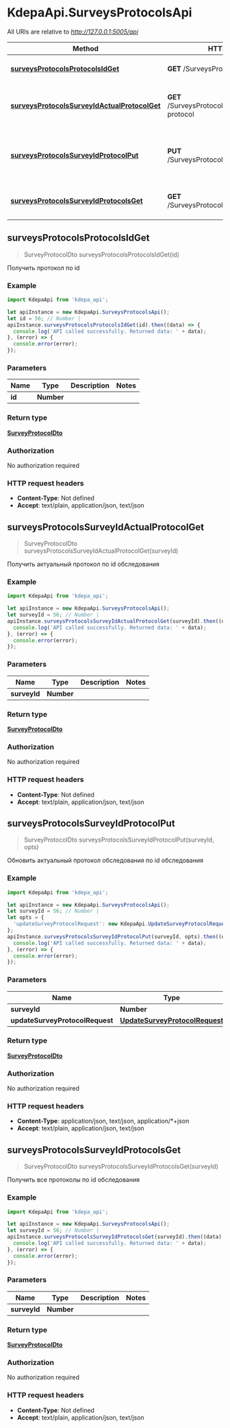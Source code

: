 # KdepaApi.SurveysProtocolsApi

All URIs are relative to *http://127.0.0.1:5005/api*

Method | HTTP request | Description
------------- | ------------- | -------------
[**surveysProtocolsProtocolsIdGet**](SurveysProtocolsApi.md#surveysProtocolsProtocolsIdGet) | **GET** /SurveysProtocols/protocols/{id} | Получить протокол по id
[**surveysProtocolsSurveyIdActualProtocolGet**](SurveysProtocolsApi.md#surveysProtocolsSurveyIdActualProtocolGet) | **GET** /SurveysProtocols/{surveyId}/actual-protocol | Получить актуальный протокол по id обследования
[**surveysProtocolsSurveyIdProtocolPut**](SurveysProtocolsApi.md#surveysProtocolsSurveyIdProtocolPut) | **PUT** /SurveysProtocols/{surveyId}/protocol | Обновить актуальный протокол обследования по id обследования
[**surveysProtocolsSurveyIdProtocolsGet**](SurveysProtocolsApi.md#surveysProtocolsSurveyIdProtocolsGet) | **GET** /SurveysProtocols/{surveyId}/protocols | Получить все протоколы по id обследования



## surveysProtocolsProtocolsIdGet

> SurveyProtocolDto surveysProtocolsProtocolsIdGet(id)

Получить протокол по id

### Example

```javascript
import KdepaApi from 'kdepa_api';

let apiInstance = new KdepaApi.SurveysProtocolsApi();
let id = 56; // Number | 
apiInstance.surveysProtocolsProtocolsIdGet(id).then((data) => {
  console.log('API called successfully. Returned data: ' + data);
}, (error) => {
  console.error(error);
});

```

### Parameters


Name | Type | Description  | Notes
------------- | ------------- | ------------- | -------------
 **id** | **Number**|  | 

### Return type

[**SurveyProtocolDto**](SurveyProtocolDto.md)

### Authorization

No authorization required

### HTTP request headers

- **Content-Type**: Not defined
- **Accept**: text/plain, application/json, text/json


## surveysProtocolsSurveyIdActualProtocolGet

> SurveyProtocolDto surveysProtocolsSurveyIdActualProtocolGet(surveyId)

Получить актуальный протокол по id обследования

### Example

```javascript
import KdepaApi from 'kdepa_api';

let apiInstance = new KdepaApi.SurveysProtocolsApi();
let surveyId = 56; // Number | 
apiInstance.surveysProtocolsSurveyIdActualProtocolGet(surveyId).then((data) => {
  console.log('API called successfully. Returned data: ' + data);
}, (error) => {
  console.error(error);
});

```

### Parameters


Name | Type | Description  | Notes
------------- | ------------- | ------------- | -------------
 **surveyId** | **Number**|  | 

### Return type

[**SurveyProtocolDto**](SurveyProtocolDto.md)

### Authorization

No authorization required

### HTTP request headers

- **Content-Type**: Not defined
- **Accept**: text/plain, application/json, text/json


## surveysProtocolsSurveyIdProtocolPut

> SurveyProtocolDto surveysProtocolsSurveyIdProtocolPut(surveyId, opts)

Обновить актуальный протокол обследования по id обследования

### Example

```javascript
import KdepaApi from 'kdepa_api';

let apiInstance = new KdepaApi.SurveysProtocolsApi();
let surveyId = 56; // Number | 
let opts = {
  'updateSurveyProtocolRequest': new KdepaApi.UpdateSurveyProtocolRequest() // UpdateSurveyProtocolRequest | 
};
apiInstance.surveysProtocolsSurveyIdProtocolPut(surveyId, opts).then((data) => {
  console.log('API called successfully. Returned data: ' + data);
}, (error) => {
  console.error(error);
});

```

### Parameters


Name | Type | Description  | Notes
------------- | ------------- | ------------- | -------------
 **surveyId** | **Number**|  | 
 **updateSurveyProtocolRequest** | [**UpdateSurveyProtocolRequest**](UpdateSurveyProtocolRequest.md)|  | [optional] 

### Return type

[**SurveyProtocolDto**](SurveyProtocolDto.md)

### Authorization

No authorization required

### HTTP request headers

- **Content-Type**: application/json, text/json, application/*+json
- **Accept**: text/plain, application/json, text/json


## surveysProtocolsSurveyIdProtocolsGet

> SurveyProtocolDto surveysProtocolsSurveyIdProtocolsGet(surveyId)

Получить все протоколы по id обследования

### Example

```javascript
import KdepaApi from 'kdepa_api';

let apiInstance = new KdepaApi.SurveysProtocolsApi();
let surveyId = 56; // Number | 
apiInstance.surveysProtocolsSurveyIdProtocolsGet(surveyId).then((data) => {
  console.log('API called successfully. Returned data: ' + data);
}, (error) => {
  console.error(error);
});

```

### Parameters


Name | Type | Description  | Notes
------------- | ------------- | ------------- | -------------
 **surveyId** | **Number**|  | 

### Return type

[**SurveyProtocolDto**](SurveyProtocolDto.md)

### Authorization

No authorization required

### HTTP request headers

- **Content-Type**: Not defined
- **Accept**: text/plain, application/json, text/json

